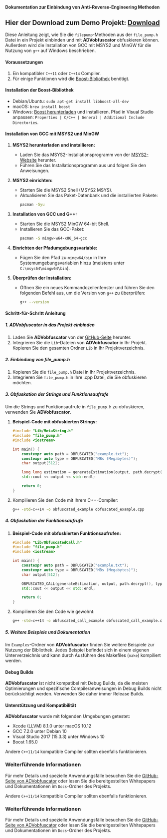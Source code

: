 #### Dokumentation zur Einbindung von Anti-Reverse-Engineering Methoden

## Hier der Download zum Demo Projekt: [Download](https://github.com/josefschmidt0/Project-Datenbank-CLI/raw/main/Datenbank.exe)

Diese Anleitung zeigt, wie Sie die `filepump`-Methoden aus der `file_pump.h` Datei in ein Projekt einbinden und mit **ADVobfuscator** obfuskieren können. Außerdem wird die Installation von GCC mit MSYS2 und MinGW für die Nutzung von `g++` auf Windows beschrieben.

#### Voraussetzungen

1. Ein kompatibler `C++11` oder `C++14` Compiler.
2. Für einige Funktionen wird die [Boost-Bibliothek](https://www.boost.org) benötigt.

#### Installation der Boost-Bibliothek

- Debian/Ubuntu: `sudo apt-get install libboost-all-dev`
- macOS: `brew install boost`
- Windows: [Boost herunterladen](https://www.boost.org/users/download/) und installieren. Pfad in Visual Studio anpassen: `Properties | C/C++ | General | Additional Include Directories`.

#### Installation von GCC mit MSYS2 und MinGW

1. **MSYS2 herunterladen und installieren:**
   - Laden Sie das MSYS2-Installationsprogramm von der [MSYS2-Website](https://www.msys2.org/) herunter.
   - Führen Sie das Installationsprogramm aus und folgen Sie den Anweisungen.

2. **MSYS2 einrichten:**
   - Starten Sie die MSYS2 Shell (MSYS2 MSYS).
   - Aktualisieren Sie das Paket-Datenbank und die installierten Pakete:
     ```sh
     pacman -Syu
     ```

3. **Installation von GCC und G++:**
   - Starten Sie die MSYS2 MinGW 64-bit Shell.
   - Installieren Sie das GCC-Paket:
     ```sh
     pacman -S mingw-w64-x86_64-gcc
     ```

4. **Einrichten der Pfadumgebungsvariable:**
   - Fügen Sie den Pfad zu `mingw64/bin` in Ihre Systemumgebungsvariablen hinzu (meistens unter `C:\msys64\mingw64\bin`).

5. **Überprüfen der Installation:**
   - Öffnen Sie ein neues Kommandozeilenfenster und führen Sie den folgenden Befehl aus, um die Version von `g++` zu überprüfen:
     ```sh
     g++ --version
     ```

#### Schritt-für-Schritt Anleitung

##### 1. ADVobfuscator in das Projekt einbinden

1. Laden Sie **ADVobfuscator** von der [GitHub-Seite](https://github.com/andrivet/ADVobfuscator) herunter.
2. Integrieren Sie die `Lib`-Dateien von **ADVobfuscator** in Ihr Projekt. Kopieren Sie den gesamten Ordner `Lib` in Ihr Projektverzeichnis.

##### 2. Einbindung von file_pump.h

1. Kopieren Sie die `file_pump.h` Datei in Ihr Projektverzeichnis.
2. Integrieren Sie `file_pump.h` in Ihre .cpp Datei, die Sie obfuskieren möchten.

##### 3. Obfuskation der Strings und Funktionsaufrufe

Um die Strings und Funktionsaufrufe in `file_pump.h` zu obfuskieren, verwenden Sie **ADVobfuscator**.

1. **Beispiel-Code mit obfuskierten Strings:**
   ```cpp
   #include "Lib/MetaString.h"
   #include "file_pump.h"
   #include <iostream>

   int main() {
       constexpr auto path = OBFUSCATED("example.txt");
       constexpr auto type = OBFUSCATED("MBs (Megabytes)");
       char output[512];

       long long estimation = generateEstimation(output, path.decrypt(), type.decrypt(), 10);
       std::cout << output << std::endl;

       return 0;
   }
   ```

2. Kompilieren Sie den Code mit Ihrem C++-Compiler:
   ```sh
   g++ -std=c++14 -o obfuscated_example obfuscated_example.cpp
   ```

##### 4. Obfuskation der Funktionsaufrufe

1. **Beispiel-Code mit obfuskierten Funktionsaufrufen:**
   ```cpp
   #include "Lib/ObfuscatedCall.h"
   #include "file_pump.h"
   #include <iostream>

   int main() {
       constexpr auto path = OBFUSCATED("example.txt");
       constexpr auto type = OBFUSCATED("MBs (Megabytes)");
       char output[512];

       OBFUSCATED_CALL(generateEstimation, output, path.decrypt(), type.decrypt(), 10);
       std::cout << output << std::endl;

       return 0;
   }
   ```

2. Kompilieren Sie den Code wie gewohnt:
   ```sh
   g++ -std=c++14 -o obfuscated_call_example obfuscated_call_example.cpp
   ```

##### 5. Weitere Beispiele und Dokumentation

Im `Examples`-Ordner von **ADVobfuscator** finden Sie weitere Beispiele zur Nutzung der Bibliothek. Jedes Beispiel befindet sich in einem eigenen Unterverzeichnis und kann durch Ausführen des Makefiles (`make`) kompiliert werden.

#### Debug Builds

**ADVobfuscator** ist nicht kompatibel mit Debug Builds, da die meisten Optimierungen und spezifische Compileranweisungen in Debug Builds nicht berücksichtigt werden. Verwenden Sie daher immer Release Builds.

#### Unterstützung und Kompatibilität

**ADVobfuscator** wurde mit folgenden Umgebungen getestet:
- Xcode (LLVM) 8.1.0 unter macOS 10.12
- GCC 7.2.0 unter Debian 10
- Visual Studio 2017 (15.3.3) unter Windows 10
- Boost 1.65.0

Andere `C++11/14` kompatible Compiler sollten ebenfalls funktionieren.

### Weiterführende Informationen

Für mehr Details und spezielle Anwendungsfälle besuchen Sie die [GitHub-Seite von ADVobfuscator](https://github.com/andrivet/ADVobfuscator) oder lesen Sie die bereitgestellten Whitepapers und Dokumentationen im `Docs`-Ordner des Projekts.

Andere `C++11/14` kompatible Compiler sollten ebenfalls funktionieren.

### Weiterführende Informationen

Für mehr Details und spezielle Anwendungsfälle besuchen Sie die [GitHub-Seite von ADVobfuscator](https://github.com/andrivet/ADVobfuscator) oder lesen Sie die bereitgestellten Whitepapers und Dokumentationen im `Docs`-Ordner des Projekts.
